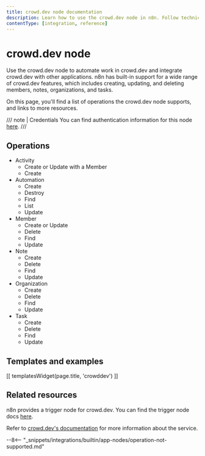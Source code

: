 ```yaml
---
title: crowd.dev node documentation
description: Learn how to use the crowd.dev node in n8n. Follow technical documentation to integrate crowd.dev node into your workflows.
contentType: [integration, reference]
---
```


# crowd.dev node

Use the crowd.dev node to automate work in crowd.dev and integrate crowd.dev with other applications. n8n has built-in support for a wide range of crowd.dev features, which includes creating, updating, and deleting members, notes, organizations, and tasks.

On this page, you'll find a list of operations the crowd.dev node supports, and links to more resources.

/// note | Credentials
You can find authentication information for this node [here](/integrations/builtin/credentials/crowddev.md).
///

## Operations

* Activity
	* Create or Update with a Member
	* Create
* Automation
	* Create
	* Destroy
	* Find
	* List
	* Update
* Member
	* Create or Update
	* Delete
	* Find
	* Update
* Note
	* Create
	* Delete
	* Find
	* Update
* Organization
	* Create
	* Delete
	* Find
	* Update
* Task
	* Create
	* Delete
	* Find
	* Update

## Templates and examples

<!-- see https://www.notion.so/n8n/Pull-in-templates-for-the-integrations-pages-37c716837b804d30a33b47475f6e3780 -->
[[ templatesWidget(page.title, 'crowddev') ]]

## Related resources

n8n provides a trigger node for crowd.dev. You can find the trigger node docs [here](/integrations/builtin/trigger-nodes/n8n-nodes-base.crowddevtrigger.md).

Refer to [crowd.dev's documentation](https://docs.crowd.dev/reference/getting-started-with-crowd-dev-api) for more information about the service.

--8<-- "_snippets/integrations/builtin/app-nodes/operation-not-supported.md"

